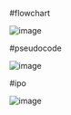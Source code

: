 #flowchart




![image](https://github.com/user-attachments/assets/17f6734b-a489-4b1d-bbd2-d11af6822666)





#pseudocode




![image](https://github.com/user-attachments/assets/622d5dc2-94f2-4763-b583-2c20b2a9c6dc)





#ipo




![image](https://github.com/user-attachments/assets/64ac5e4d-b3e9-4255-9302-910432aa113b)
